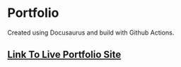 # Portfolio
Created using Docusaurus and build with Github Actions.
## [Link To Live Portfolio Site](https://logon27.github.io/Portfolio/)
